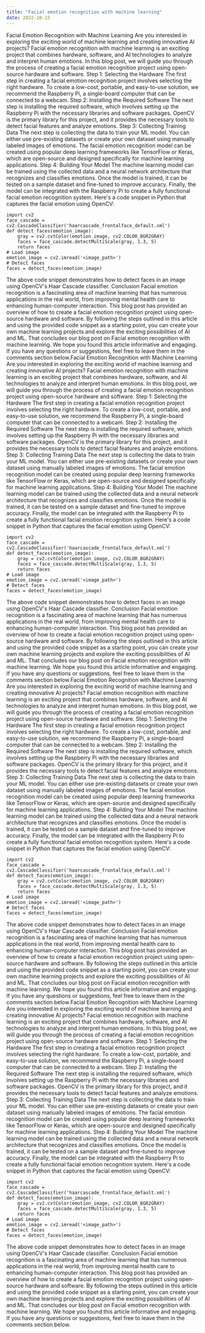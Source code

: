 ```yaml
---
title: "Facial emotion recognition with machine learning"
date: 2022-10-15
---
```



Facial Emotion Recognition with Machine Learning
Are you interested in exploring the exciting world of machine learning and creating innovative AI projects? Facial emotion recognition with machine learning is an exciting project that combines hardware, software, and AI technologies to analyze and interpret human emotions. In this blog post, we will guide you through the process of creating a facial emotion recognition project using open-source hardware and software.
Step 1: Selecting the Hardware
The first step in creating a facial emotion recognition project involves selecting the right hardware. To create a low-cost, portable, and easy-to-use solution, we recommend the Raspberry Pi, a single-board computer that can be connected to a webcam.
Step 2: Installing the Required Software
The next step is installing the required software, which involves setting up the Raspberry Pi with the necessary libraries and software packages. OpenCV is the primary library for this project, and it provides the necessary tools to detect facial features and analyze emotions.
Step 3: Collecting Training Data 
The next step is collecting the data to train your ML model. You can either use pre-existing datasets or create your own dataset using manually labeled images of emotions. The facial emotion recognition model can be created using popular deep learning frameworks like TensorFlow or Keras, which are open-source and designed specifically for machine learning applications.
Step 4: Building Your Model
The machine learning model can be trained using the collected data and a neural network architecture that recognizes and classifies emotions. Once the model is trained, it can be tested on a sample dataset and fine-tuned to improve accuracy. Finally, the model can be integrated with the Raspberry Pi to create a fully functional facial emotion recognition system.
Here's a code snippet in Python that captures the facial emotion using OpenCV:
```
import cv2
face_cascade = cv2.CascadeClassifier('haarcascade_frontalface_default.xml')
def detect_faces(emotion_image):
    gray = cv2.cvtColor(emotion_image, cv2.COLOR_BGR2GRAY)
    faces = face_cascade.detectMultiScale(gray, 1.3, 5)
    return faces
# Load image
emotion_image = cv2.imread('<image_path>')
# Detect faces
faces = detect_faces(emotion_image)
```
The above code snippet demonstrates how to detect faces in an image using OpenCV's Haar Cascade classifier.
Conclusion
Facial emotion recognition is a fascinating area of machine learning that has numerous applications in the real world, from improving mental health care to enhancing human-computer interaction. This blog post has provided an overview of how to create a facial emotion recognition project using open-source hardware and software. By following the steps outlined in this article and using the provided code snippet as a starting point, you can create your own machine learning projects and explore the exciting possibilities of AI and ML.
That concludes our blog post on Facial emotion recognition with machine learning. We hope you found this article informative and engaging. If you have any questions or suggestions, feel free to leave them in the comments section below.Facial Emotion Recognition with Machine Learning
Are you interested in exploring the exciting world of machine learning and creating innovative AI projects? Facial emotion recognition with machine learning is an exciting project that combines hardware, software, and AI technologies to analyze and interpret human emotions. In this blog post, we will guide you through the process of creating a facial emotion recognition project using open-source hardware and software.
Step 1: Selecting the Hardware
The first step in creating a facial emotion recognition project involves selecting the right hardware. To create a low-cost, portable, and easy-to-use solution, we recommend the Raspberry Pi, a single-board computer that can be connected to a webcam.
Step 2: Installing the Required Software
The next step is installing the required software, which involves setting up the Raspberry Pi with the necessary libraries and software packages. OpenCV is the primary library for this project, and it provides the necessary tools to detect facial features and analyze emotions.
Step 3: Collecting Training Data 
The next step is collecting the data to train your ML model. You can either use pre-existing datasets or create your own dataset using manually labeled images of emotions. The facial emotion recognition model can be created using popular deep learning frameworks like TensorFlow or Keras, which are open-source and designed specifically for machine learning applications.
Step 4: Building Your Model
The machine learning model can be trained using the collected data and a neural network architecture that recognizes and classifies emotions. Once the model is trained, it can be tested on a sample dataset and fine-tuned to improve accuracy. Finally, the model can be integrated with the Raspberry Pi to create a fully functional facial emotion recognition system.
Here's a code snippet in Python that captures the facial emotion using OpenCV:
```
import cv2
face_cascade = cv2.CascadeClassifier('haarcascade_frontalface_default.xml')
def detect_faces(emotion_image):
    gray = cv2.cvtColor(emotion_image, cv2.COLOR_BGR2GRAY)
    faces = face_cascade.detectMultiScale(gray, 1.3, 5)
    return faces
# Load image
emotion_image = cv2.imread('<image_path>')
# Detect faces
faces = detect_faces(emotion_image)
```
The above code snippet demonstrates how to detect faces in an image using OpenCV's Haar Cascade classifier.
Conclusion
Facial emotion recognition is a fascinating area of machine learning that has numerous applications in the real world, from improving mental health care to enhancing human-computer interaction. This blog post has provided an overview of how to create a facial emotion recognition project using open-source hardware and software. By following the steps outlined in this article and using the provided code snippet as a starting point, you can create your own machine learning projects and explore the exciting possibilities of AI and ML.
That concludes our blog post on Facial emotion recognition with machine learning. We hope you found this article informative and engaging. If you have any questions or suggestions, feel free to leave them in the comments section below.Facial Emotion Recognition with Machine Learning
Are you interested in exploring the exciting world of machine learning and creating innovative AI projects? Facial emotion recognition with machine learning is an exciting project that combines hardware, software, and AI technologies to analyze and interpret human emotions. In this blog post, we will guide you through the process of creating a facial emotion recognition project using open-source hardware and software.
Step 1: Selecting the Hardware
The first step in creating a facial emotion recognition project involves selecting the right hardware. To create a low-cost, portable, and easy-to-use solution, we recommend the Raspberry Pi, a single-board computer that can be connected to a webcam.
Step 2: Installing the Required Software
The next step is installing the required software, which involves setting up the Raspberry Pi with the necessary libraries and software packages. OpenCV is the primary library for this project, and it provides the necessary tools to detect facial features and analyze emotions.
Step 3: Collecting Training Data 
The next step is collecting the data to train your ML model. You can either use pre-existing datasets or create your own dataset using manually labeled images of emotions. The facial emotion recognition model can be created using popular deep learning frameworks like TensorFlow or Keras, which are open-source and designed specifically for machine learning applications.
Step 4: Building Your Model
The machine learning model can be trained using the collected data and a neural network architecture that recognizes and classifies emotions. Once the model is trained, it can be tested on a sample dataset and fine-tuned to improve accuracy. Finally, the model can be integrated with the Raspberry Pi to create a fully functional facial emotion recognition system.
Here's a code snippet in Python that captures the facial emotion using OpenCV:
```
import cv2
face_cascade = cv2.CascadeClassifier('haarcascade_frontalface_default.xml')
def detect_faces(emotion_image):
    gray = cv2.cvtColor(emotion_image, cv2.COLOR_BGR2GRAY)
    faces = face_cascade.detectMultiScale(gray, 1.3, 5)
    return faces
# Load image
emotion_image = cv2.imread('<image_path>')
# Detect faces
faces = detect_faces(emotion_image)
```
The above code snippet demonstrates how to detect faces in an image using OpenCV's Haar Cascade classifier.
Conclusion
Facial emotion recognition is a fascinating area of machine learning that has numerous applications in the real world, from improving mental health care to enhancing human-computer interaction. This blog post has provided an overview of how to create a facial emotion recognition project using open-source hardware and software. By following the steps outlined in this article and using the provided code snippet as a starting point, you can create your own machine learning projects and explore the exciting possibilities of AI and ML.
That concludes our blog post on Facial emotion recognition with machine learning. We hope you found this article informative and engaging. If you have any questions or suggestions, feel free to leave them in the comments section below.Facial Emotion Recognition with Machine Learning
Are you interested in exploring the exciting world of machine learning and creating innovative AI projects? Facial emotion recognition with machine learning is an exciting project that combines hardware, software, and AI technologies to analyze and interpret human emotions. In this blog post, we will guide you through the process of creating a facial emotion recognition project using open-source hardware and software.
Step 1: Selecting the Hardware
The first step in creating a facial emotion recognition project involves selecting the right hardware. To create a low-cost, portable, and easy-to-use solution, we recommend the Raspberry Pi, a single-board computer that can be connected to a webcam.
Step 2: Installing the Required Software
The next step is installing the required software, which involves setting up the Raspberry Pi with the necessary libraries and software packages. OpenCV is the primary library for this project, and it provides the necessary tools to detect facial features and analyze emotions.
Step 3: Collecting Training Data 
The next step is collecting the data to train your ML model. You can either use pre-existing datasets or create your own dataset using manually labeled images of emotions. The facial emotion recognition model can be created using popular deep learning frameworks like TensorFlow or Keras, which are open-source and designed specifically for machine learning applications.
Step 4: Building Your Model
The machine learning model can be trained using the collected data and a neural network architecture that recognizes and classifies emotions. Once the model is trained, it can be tested on a sample dataset and fine-tuned to improve accuracy. Finally, the model can be integrated with the Raspberry Pi to create a fully functional facial emotion recognition system.
Here's a code snippet in Python that captures the facial emotion using OpenCV:
```
import cv2
face_cascade = cv2.CascadeClassifier('haarcascade_frontalface_default.xml')
def detect_faces(emotion_image):
    gray = cv2.cvtColor(emotion_image, cv2.COLOR_BGR2GRAY)
    faces = face_cascade.detectMultiScale(gray, 1.3, 5)
    return faces
# Load image
emotion_image = cv2.imread('<image_path>')
# Detect faces
faces = detect_faces(emotion_image)
```
The above code snippet demonstrates how to detect faces in an image using OpenCV's Haar Cascade classifier.
Conclusion
Facial emotion recognition is a fascinating area of machine learning that has numerous applications in the real world, from improving mental health care to enhancing human-computer interaction. This blog post has provided an overview of how to create a facial emotion recognition project using open-source hardware and software. By following the steps outlined in this article and using the provided code snippet as a starting point, you can create your own machine learning projects and explore the exciting possibilities of AI and ML.
That concludes our blog post on Facial emotion recognition with machine learning. We hope you found this article informative and engaging. If you have any questions or suggestions, feel free to leave them in the comments section below.